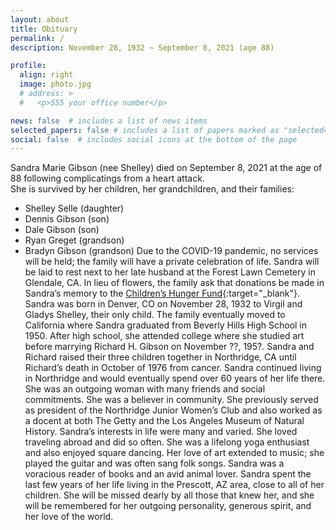 ```yaml
---
layout: about
title: Obituary
permalink: /
description: November 28, 1932 ~ September 8, 2021 (age 88)

profile:
  align: right
  image: photo.jpg
  # address: >
  #   <p>555 your office number</p>

news: false  # includes a list of news items
selected_papers: false # includes a list of papers marked as "selected={true}"
social: false  # includes social icons at the bottom of the page
---
```


Sandra Marie Gibson (nee Shelley) died on September 8, 2021 at the age of 88 following complicatings from a heart attack.  
She is survived by her children, her grandchildren, and their families:
* Shelley Selle (daughter)
* Dennis Gibson (son)
* Dale Gibson (son)
* Ryan Greget (grandson)
* Bradyn Gibson (grandson)
Due to the COVID-19 pandemic, no services will be held; the family will have a private celebration of life.  Sandra will be laid to rest next to her late husband at the Forest Lawn Cemetery in Glendale, CA.
In lieu of flowers, the family ask that donations be made in Sandra’s memory to the [Children’s Hunger Fund](https://childrenshungerfund.org/){:target="\_blank"}.
Sandra was born in Denver, CO on November 28, 1932 to Virgil and Gladys Shelley, their only child.  The family eventually moved to California where Sandra graduated from Beverly Hills High School in 1950.  After high school, she attended college where she studied art before marrying Richard H. Gibson on November ??, 195?.  Sandra and Richard raised their three children together in Northridge, CA until Richard’s death in October of 1976 from cancer.
Sandra continued living in Northridge and would eventually spend over 60 years of her life there.  She was an outgoing woman with many friends and social commitments.  She was a believer in community.  She previously served as president of the Northridge Junior Women’s Club and also worked as a docent at both The Getty and the Los Angeles Museum of Natural History.
Sandra’s interests in life were many and varied.  She loved traveling abroad and did so often.  She was a lifelong yoga enthusiast and also enjoyed square dancing.  Her love of art extended to music; she played the guitar and was often sang folk songs.  Sandra was a voracious reader of books and an avid animal lover.
Sandra spent the last few years of her life living in the Prescott, AZ area, close to all of her children.  She will be missed dearly by all those that knew her, and she will be remembered for her outgoing personality, generous spirit, and her love of the world.